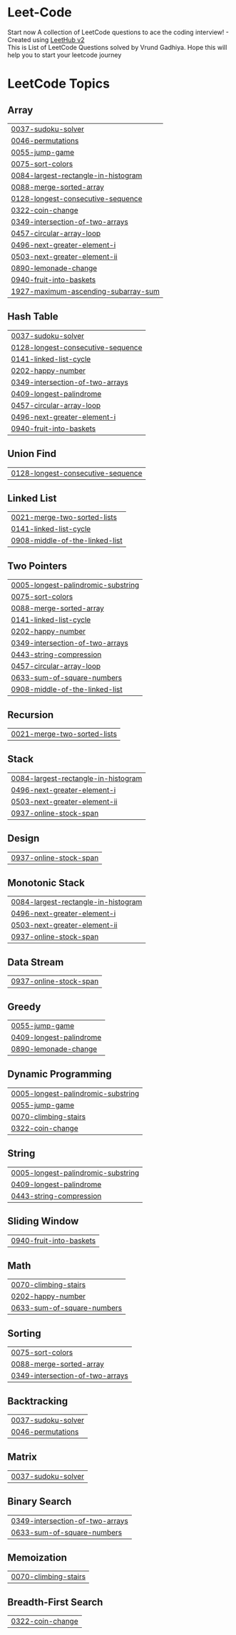 # Leet-Code
Start now
A collection of LeetCode questions to ace the coding interview! - Created using [LeetHub v2](https://github.com/arunbhardwaj/LeetHub-2.0)
<br>
This is List of LeetCode Questions solved by Vrund Gadhiya. 
Hope this will help you to start your leetcode journey 
<!---LeetCode Topics Start-->
# LeetCode Topics
## Array
|  |
| ------- |
| [0037-sudoku-solver](https://github.com/GadhiyaVrund/Leet-Code/tree/master/0037-sudoku-solver) |
| [0046-permutations](https://github.com/GadhiyaVrund/Leet-Code/tree/master/0046-permutations) |
| [0055-jump-game](https://github.com/GadhiyaVrund/Leet-Code/tree/master/0055-jump-game) |
| [0075-sort-colors](https://github.com/GadhiyaVrund/Leet-Code/tree/master/0075-sort-colors) |
| [0084-largest-rectangle-in-histogram](https://github.com/GadhiyaVrund/Leet-Code/tree/master/0084-largest-rectangle-in-histogram) |
| [0088-merge-sorted-array](https://github.com/GadhiyaVrund/Leet-Code/tree/master/0088-merge-sorted-array) |
| [0128-longest-consecutive-sequence](https://github.com/GadhiyaVrund/Leet-Code/tree/master/0128-longest-consecutive-sequence) |
| [0322-coin-change](https://github.com/GadhiyaVrund/Leet-Code/tree/master/0322-coin-change) |
| [0349-intersection-of-two-arrays](https://github.com/GadhiyaVrund/Leet-Code/tree/master/0349-intersection-of-two-arrays) |
| [0457-circular-array-loop](https://github.com/GadhiyaVrund/Leet-Code/tree/master/0457-circular-array-loop) |
| [0496-next-greater-element-i](https://github.com/GadhiyaVrund/Leet-Code/tree/master/0496-next-greater-element-i) |
| [0503-next-greater-element-ii](https://github.com/GadhiyaVrund/Leet-Code/tree/master/0503-next-greater-element-ii) |
| [0890-lemonade-change](https://github.com/GadhiyaVrund/Leet-Code/tree/master/0890-lemonade-change) |
| [0940-fruit-into-baskets](https://github.com/GadhiyaVrund/Leet-Code/tree/master/0940-fruit-into-baskets) |
| [1927-maximum-ascending-subarray-sum](https://github.com/GadhiyaVrund/Leet-Code/tree/master/1927-maximum-ascending-subarray-sum) |
## Hash Table
|  |
| ------- |
| [0037-sudoku-solver](https://github.com/GadhiyaVrund/Leet-Code/tree/master/0037-sudoku-solver) |
| [0128-longest-consecutive-sequence](https://github.com/GadhiyaVrund/Leet-Code/tree/master/0128-longest-consecutive-sequence) |
| [0141-linked-list-cycle](https://github.com/GadhiyaVrund/Leet-Code/tree/master/0141-linked-list-cycle) |
| [0202-happy-number](https://github.com/GadhiyaVrund/Leet-Code/tree/master/0202-happy-number) |
| [0349-intersection-of-two-arrays](https://github.com/GadhiyaVrund/Leet-Code/tree/master/0349-intersection-of-two-arrays) |
| [0409-longest-palindrome](https://github.com/GadhiyaVrund/Leet-Code/tree/master/0409-longest-palindrome) |
| [0457-circular-array-loop](https://github.com/GadhiyaVrund/Leet-Code/tree/master/0457-circular-array-loop) |
| [0496-next-greater-element-i](https://github.com/GadhiyaVrund/Leet-Code/tree/master/0496-next-greater-element-i) |
| [0940-fruit-into-baskets](https://github.com/GadhiyaVrund/Leet-Code/tree/master/0940-fruit-into-baskets) |
## Union Find
|  |
| ------- |
| [0128-longest-consecutive-sequence](https://github.com/GadhiyaVrund/Leet-Code/tree/master/0128-longest-consecutive-sequence) |
## Linked List
|  |
| ------- |
| [0021-merge-two-sorted-lists](https://github.com/GadhiyaVrund/Leet-Code/tree/master/0021-merge-two-sorted-lists) |
| [0141-linked-list-cycle](https://github.com/GadhiyaVrund/Leet-Code/tree/master/0141-linked-list-cycle) |
| [0908-middle-of-the-linked-list](https://github.com/GadhiyaVrund/Leet-Code/tree/master/0908-middle-of-the-linked-list) |
## Two Pointers
|  |
| ------- |
| [0005-longest-palindromic-substring](https://github.com/GadhiyaVrund/Leet-Code/tree/master/0005-longest-palindromic-substring) |
| [0075-sort-colors](https://github.com/GadhiyaVrund/Leet-Code/tree/master/0075-sort-colors) |
| [0088-merge-sorted-array](https://github.com/GadhiyaVrund/Leet-Code/tree/master/0088-merge-sorted-array) |
| [0141-linked-list-cycle](https://github.com/GadhiyaVrund/Leet-Code/tree/master/0141-linked-list-cycle) |
| [0202-happy-number](https://github.com/GadhiyaVrund/Leet-Code/tree/master/0202-happy-number) |
| [0349-intersection-of-two-arrays](https://github.com/GadhiyaVrund/Leet-Code/tree/master/0349-intersection-of-two-arrays) |
| [0443-string-compression](https://github.com/GadhiyaVrund/Leet-Code/tree/master/0443-string-compression) |
| [0457-circular-array-loop](https://github.com/GadhiyaVrund/Leet-Code/tree/master/0457-circular-array-loop) |
| [0633-sum-of-square-numbers](https://github.com/GadhiyaVrund/Leet-Code/tree/master/0633-sum-of-square-numbers) |
| [0908-middle-of-the-linked-list](https://github.com/GadhiyaVrund/Leet-Code/tree/master/0908-middle-of-the-linked-list) |
## Recursion
|  |
| ------- |
| [0021-merge-two-sorted-lists](https://github.com/GadhiyaVrund/Leet-Code/tree/master/0021-merge-two-sorted-lists) |
## Stack
|  |
| ------- |
| [0084-largest-rectangle-in-histogram](https://github.com/GadhiyaVrund/Leet-Code/tree/master/0084-largest-rectangle-in-histogram) |
| [0496-next-greater-element-i](https://github.com/GadhiyaVrund/Leet-Code/tree/master/0496-next-greater-element-i) |
| [0503-next-greater-element-ii](https://github.com/GadhiyaVrund/Leet-Code/tree/master/0503-next-greater-element-ii) |
| [0937-online-stock-span](https://github.com/GadhiyaVrund/Leet-Code/tree/master/0937-online-stock-span) |
## Design
|  |
| ------- |
| [0937-online-stock-span](https://github.com/GadhiyaVrund/Leet-Code/tree/master/0937-online-stock-span) |
## Monotonic Stack
|  |
| ------- |
| [0084-largest-rectangle-in-histogram](https://github.com/GadhiyaVrund/Leet-Code/tree/master/0084-largest-rectangle-in-histogram) |
| [0496-next-greater-element-i](https://github.com/GadhiyaVrund/Leet-Code/tree/master/0496-next-greater-element-i) |
| [0503-next-greater-element-ii](https://github.com/GadhiyaVrund/Leet-Code/tree/master/0503-next-greater-element-ii) |
| [0937-online-stock-span](https://github.com/GadhiyaVrund/Leet-Code/tree/master/0937-online-stock-span) |
## Data Stream
|  |
| ------- |
| [0937-online-stock-span](https://github.com/GadhiyaVrund/Leet-Code/tree/master/0937-online-stock-span) |
## Greedy
|  |
| ------- |
| [0055-jump-game](https://github.com/GadhiyaVrund/Leet-Code/tree/master/0055-jump-game) |
| [0409-longest-palindrome](https://github.com/GadhiyaVrund/Leet-Code/tree/master/0409-longest-palindrome) |
| [0890-lemonade-change](https://github.com/GadhiyaVrund/Leet-Code/tree/master/0890-lemonade-change) |
## Dynamic Programming
|  |
| ------- |
| [0005-longest-palindromic-substring](https://github.com/GadhiyaVrund/Leet-Code/tree/master/0005-longest-palindromic-substring) |
| [0055-jump-game](https://github.com/GadhiyaVrund/Leet-Code/tree/master/0055-jump-game) |
| [0070-climbing-stairs](https://github.com/GadhiyaVrund/Leet-Code/tree/master/0070-climbing-stairs) |
| [0322-coin-change](https://github.com/GadhiyaVrund/Leet-Code/tree/master/0322-coin-change) |
## String
|  |
| ------- |
| [0005-longest-palindromic-substring](https://github.com/GadhiyaVrund/Leet-Code/tree/master/0005-longest-palindromic-substring) |
| [0409-longest-palindrome](https://github.com/GadhiyaVrund/Leet-Code/tree/master/0409-longest-palindrome) |
| [0443-string-compression](https://github.com/GadhiyaVrund/Leet-Code/tree/master/0443-string-compression) |
## Sliding Window
|  |
| ------- |
| [0940-fruit-into-baskets](https://github.com/GadhiyaVrund/Leet-Code/tree/master/0940-fruit-into-baskets) |
## Math
|  |
| ------- |
| [0070-climbing-stairs](https://github.com/GadhiyaVrund/Leet-Code/tree/master/0070-climbing-stairs) |
| [0202-happy-number](https://github.com/GadhiyaVrund/Leet-Code/tree/master/0202-happy-number) |
| [0633-sum-of-square-numbers](https://github.com/GadhiyaVrund/Leet-Code/tree/master/0633-sum-of-square-numbers) |
## Sorting
|  |
| ------- |
| [0075-sort-colors](https://github.com/GadhiyaVrund/Leet-Code/tree/master/0075-sort-colors) |
| [0088-merge-sorted-array](https://github.com/GadhiyaVrund/Leet-Code/tree/master/0088-merge-sorted-array) |
| [0349-intersection-of-two-arrays](https://github.com/GadhiyaVrund/Leet-Code/tree/master/0349-intersection-of-two-arrays) |
## Backtracking
|  |
| ------- |
| [0037-sudoku-solver](https://github.com/GadhiyaVrund/Leet-Code/tree/master/0037-sudoku-solver) |
| [0046-permutations](https://github.com/GadhiyaVrund/Leet-Code/tree/master/0046-permutations) |
## Matrix
|  |
| ------- |
| [0037-sudoku-solver](https://github.com/GadhiyaVrund/Leet-Code/tree/master/0037-sudoku-solver) |
## Binary Search
|  |
| ------- |
| [0349-intersection-of-two-arrays](https://github.com/GadhiyaVrund/Leet-Code/tree/master/0349-intersection-of-two-arrays) |
| [0633-sum-of-square-numbers](https://github.com/GadhiyaVrund/Leet-Code/tree/master/0633-sum-of-square-numbers) |
## Memoization
|  |
| ------- |
| [0070-climbing-stairs](https://github.com/GadhiyaVrund/Leet-Code/tree/master/0070-climbing-stairs) |
## Breadth-First Search
|  |
| ------- |
| [0322-coin-change](https://github.com/GadhiyaVrund/Leet-Code/tree/master/0322-coin-change) |
<!---LeetCode Topics End-->
